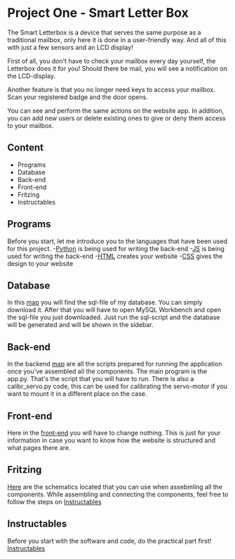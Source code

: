 # Project One - Smart Letter Box

The Smart Letterbox is a device that serves the same purpose as a traditional mailbox, only here it is done in a user-friendly way. And all of this with just a few sensors and an LCD display!

First of all, you don't have to check your mailbox every day yourself, the Letterbox does it for you! Should there be mail, you will see a notification on the LCD-display.

Another feature is that you no longer need keys to access your mailbox. Scan your registered badge and the door opens.

You can see and perform the same actions on the website app. In addition, you can add new users or delete existing ones to give or deny them access to your mailbox.

## Content

- Programs
- Database
- Back-end
- Front-end
- Fritzing
- Instructables

## Programs
Before you start, let me introduce you to the languages that have been used for this project.
-[Python](https://wiki.python.org/moin/BeginnersGuide) is being used for writing the back-end
-[JS](https://www.w3schools.com/js/) is being used for writing the back-end
-[HTML](https://www.w3schools.com/html/) creates your website
-[CSS](https://www.w3schools.com/css/) gives the design to your website
## Database
In this [map](https://github.com/howest-mct/2021-2022-projectone-mbarkouagoulla/tree/master/database-export) you will find the sql-file of my database.
You can simply download it. After that you will have to open MySQL Workbench and open the sql-file you just downloaded. Just run the sql-script and the database will be generated and will be shown in the sidebar. 

## Back-end
In the backend [map](https://github.com/howest-mct/2021-2022-projectone-mbarkouagoulla/tree/master/backend) are all the scripts prepared for running the application once you've assembled all the components. The main program is the app.py. That's the script that you will have to run. There is also a calibr_servo.py code, this can be used for calibrating the servo-motor if you want to mount it in a different place on the case.

## Front-end
Here in the [front-end](https://github.com/howest-mct/2021-2022-projectone-mbarkouagoulla/tree/master/front-end) you will have to change nothing. This is just for your information in case you want to know how the website is structured and what pages there are. 

## Fritzing
[Here](https://github.com/howest-mct/2021-2022-projectone-mbarkouagoulla/tree/master/fritzing_schema) are the schematics located that you can use when assebmling all the components. While assembling and connecting the components, feel free to follow the steps on [Instructables](https://www.instructables.com/Smart-Letterbox-1/)
  
## Instructables
Before you start with the software and code, do the practical part first! [Instructables](https://www.instructables.com/Smart-Letterbox-1/)


